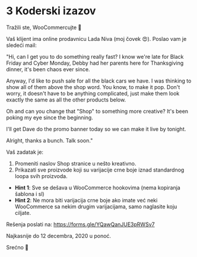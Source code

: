 # 3 Koderski izazov

Tražili ste, WooCommercujte 🤑

Vaš klijent ima online prodavnicu Lada Niva (moj čovek 😍). Poslao vam je sledeći mail:

"Hi, can I get you to do something really fast? I know we're late for Black Friday and Cyber Monday, Debby had her parents here for Thanksgiving dinner, it's been chaos ever since.

Anyway, I'd like to push sale for all the black cars we have. I was thinking to show all of them above the shop word. You know, to make it pop. Don't worry, it doesn't have to be anything complicated, just make them look exactly the same as all the other products below.

Oh and can you change that "Shop" to something more creative? It's been poking my eye since the beginning.

I'll get Dave do the promo banner today so we can make it live by tonight.

Alright, thanks a bunch. Talk soon."

Vaš zadatak je:
1. Promeniti naslov Shop stranice u nešto kreativno.
2. Prikazati sve proizvode koji su varijacije crne boje iznad standardnog loopa svih proizvoda.

- **Hint 1**: Sve se dešava u WooCommerce hookovima (nema kopiranja šablona i sl)
- **Hint 2**: Ne mora biti varijacija crne boje ako imate već neki WooCommerce sa nekim drugim varijacijama, samo naglasite koju ciljate.

Rešenja poslati na: https://forms.gle/YQawQanJUE3pRWSv7

Najkasnije do 12 decembra, 2020 u ponoć.

Srećno 💃
